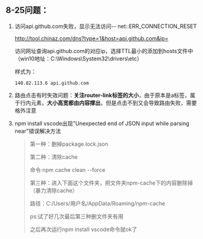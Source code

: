 ## 8-25问题：

1. 访问api.github.com失败，显示无法访问-- net::ERR_CONNECTION_RESET

   http://tool.chinaz.com/dns?type=1&host=api.github.com&ip=

   访问网址查询api.github.com的对应ip，选择TTL最小的添加到hosts文件中（win10地址：C:\Windows\System32\drivers\etc）

   样式为：

   ```
   140.82.113.6 api.github.com
   ```

2. 路由点击有时失效问题：**关注router-link标签的大小**，由于原本是a标签，属于行内元素，**大小高宽都由内容撑出**，但是点击不到又会导致路由失败，需要格外注意

3. npm install vscode出现"Unexpected end of JSON input while parsing near"错误解决方法

   > 第一种：删掉package.lock.json
   >
   > 第二种：清除cache
   >
   > 命令:npm cache clean --force
   >
   > 第三种：进入下面这个文件夹，把文件夹npm-cache下的内容删除掉（暴力清除cache）
   >
   > 路径：C:/Users/用户名/AppData/Roaming/npm-cache
   >
   > ps:试了好几次最后第三种删文件夹有用
   >
   > 之后再次运行npm install vscode命令就ok了